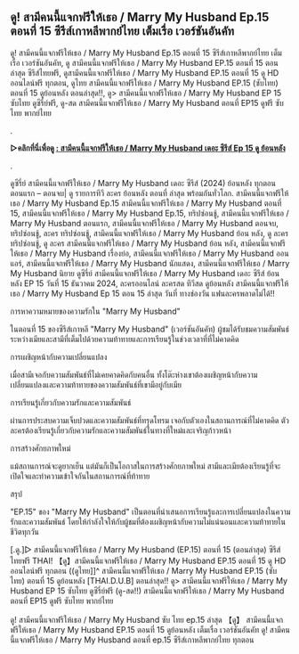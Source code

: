 ## ดู! สามีคนนี้แจกฟรีให้เธอ / Marry My Husband Ep.15 ตอนที่ 15 ซีรีส์เกาหลีพากย์ไทย เต็มเรื่อ เวอร์ชันอันคัท

ดู! สามีคนนี้แจกฟรีให้เธอ / Marry My Husband Ep.15 ตอนที่ 15 ซีรีส์เกาหลีพากย์ไทย เต็มเรื่อ เวอร์ชันอันคัท, ดู สามีคนนี้แจกฟรีให้เธอ / Marry My Husband EP.15 ตอนที่ 15 ตอนล่าสุด ซีรีส์ไทยฟรี, ดูสามีคนนี้แจกฟรีให้เธอ / Marry My Husband EP.15 ตอนที่ 15 ดู HD ออนไลน์ฟรี ทุกตอน, ดูไทย สามีคนนี้แจกฟรีให้เธอ / Marry My Husband EP.15 (ซับไทย) ตอนที่ 15 ดูย้อนหลัง ตอนล่าสุด!!, ดู> สามีคนนี้แจกฟรีให้เธอ / Marry My Husband EP 15 ซับไทย ดูซีรี่ย์ฟรี, ดู-สด สามีคนนี้แจกฟรีให้เธอ / Marry My Husband ตอนที่ EP15 ดูฟรี ซับไทย พากย์ไทย

.

**▷คลิกที่นี่เพื่อดู [: สามีคนนี้แจกฟรีให้เธอ / Marry My Husband เดอะ ซีรีส์ Ep 15 ดู ย้อนหลัง](https://top.flixmax.stream/th/tv/221851-1-15/episode-15)**

.

ดูซีรี่ย์ สามีคนนี้แจกฟรีให้เธอ / Marry My Husband เดอะ ซีรีส์ (2024) ย้อนหลัง ทุกตอน ตอนแรก – ตอนจบ| ดู รายการทีวี ละคร ย้อนหลัง ตอนที่ ล่าสุด พร้อมกันทั่วโลก. สามีคนนี้แจกฟรีให้เธอ / Marry My Husband Ep.15 สามีคนนี้แจกฟรีให้เธอ / Marry My Husband ตอนที่ 15, สามีคนนี้แจกฟรีให้เธอ / Marry My Husband Ep.15, ทริปซ่อนชู้, สามีคนนี้แจกฟรีให้เธอ / Marry My Husband ตอนแรก, สามีคนนี้แจกฟรีให้เธอ / Marry My Husband ตอนจบ, ทริปซ่อนชู้, ละคร ทริปซ่อนชู้, สามีคนนี้แจกฟรีให้เธอ / Marry My Husband ย้อน หลัง, ดู ละคร ทริปซ่อนชู้, ดู ละคร สามีคนนี้แจกฟรีให้เธอ / Marry My Husband ย้อน หลัง, สามีคนนี้แจกฟรีให้เธอ / Marry My Husband เรื่องย่อ, สามีคนนี้แจกฟรีให้เธอ / Marry My Husband ออนแอร์, สามีคนนี้แจกฟรีให้เธอ / Marry My Husband นักแสดง, สามีคนนี้แจกฟรีให้เธอ / Marry My Husband นิยาย ดูซีรี่ย์ สามีคนนี้แจกฟรีให้เธอ / Marry My Husband เดอะ ซีรีส์ ย้อนหลัง EP 15 วันที่ 15 ธันวาคม 2024, ละครออนไลน์ ละครสด ทีวีสด ดูย้อนหลัง สามีคนนี้แจกฟรีให้เธอ / Marry My Husband Ep 15 ตอน 15 ล่าสุด วันที่ ทางช่องวัน แฟนละครพลาดไม่ได้!!

การหาความหมายของความรักใน "Marry My Husband"

ในตอนที่ 15 ของซีรีส์เกาหลี "Marry My Husband" (เวอร์ชันอันคัท) ผู้ชมได้รับชมความสัมพันธ์ระหว่างเมียและสามีที่เต็มไปด้วยความท้าทายและการเรียนรู้ในช่วงเวลาที่ที่ไม่คาดคิด

การเผชิญหน้ากับความเปลี่ยนแปลง

เมื่อสามีเจอกับความสัมพันธ์ที่ไม่เคยคาดคิดกับคนอื่น ทั้งโต๊ะห่างเขาต้องเผชิญหน้ากับความเปลี่ยนแปลงและความท้าทายของความสัมพันธ์ที่เขามีอยู่กับเมีย

การเรียนรู้เกี่ยวกับความรักและความสัมพันธ์

ผ่านการประสบความเจ็บปวดและความสัมพันธ์ที่ทรุดโทรม เจอกับตัวเองในสถานการณ์ที่ไม่คาดคิด ตัวละครต้องเรียนรู้เกี่ยวกับความรักและความสัมพันธ์ในทางที่ใหม่และเจริญก้าวหน้า

การสร้างศักยภาพใหม่

แม้สถานการณ์จะดูยากเย็น แต่มันก็เป็นโอกาสในการสร้างศักยภาพใหม่ สามีและเมียต้องเรียนรู้ที่จะเปิดใจและทำความเข้าใจกันในสถานการณ์ที่ท้าทาย

สรุป

"EP.15" ของ "Marry My Husband" เป็นตอนที่นำเสนอการเรียนรู้และการเปลี่ยนแปลงในความรักและความสัมพันธ์ โดยให้กำลังใจให้กับผู้ชมที่ต้องเผชิญหน้ากับความไม่แน่นอนและความท้าทายในชีวิตทุกวัน

[.ดู.]▷ สามีคนนี้แจกฟรีให้เธอ / Marry My Husband (EP.15) ตอนที่ 15 (ตอนล่าสุด) ซีรีส์ไทยฟรี THAI!
【ดู】สามีคนนี้แจกฟรีให้เธอ / Marry My Husband EP.15 ตอนที่ 15 ดู HD ออนไลน์ฟรี ทุกตอน
((ดูไทย]]^ สามีคนนี้แจกฟรีให้เธอ / Marry My Husband EP.15 (ซับไทย) ตอนที่ 15 ดูย้อนหลัง [THAI.D.U.B] ตอนล่าสุด!!
ดู> สามีคนนี้แจกฟรีให้เธอ / Marry My Husband EP 15 ซับไทย ดูซีรี่ย์ฟรี
(ดู-สด!!) สามีคนนี้แจกฟรีให้เธอ / Marry My Husband ตอนที่ EP15 ดูฟรี ซับไทย พากย์ไทย

ดู! สามีคนนี้แจกฟรีให้เธอ / Marry My Husband ซับ ไทย ep.15 ล่าสุด
【ดู】 สามีคนนี้แจกฟรีให้เธอ / Marry My Husband EP.15 ตอนที่ 15 ดูย้อนหลัง เต็มเรื่อ เวอร์ชันอันคัท
ดู! สามีคนนี้แจกฟรีให้เธอ / Marry My Husband ตอนที่ ep.15 ซีรีส์เกาหลีพากย์ไทย ทุกตอน
